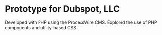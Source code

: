 # Prototype for Dubspot, LLC
Developed with PHP using the ProcessWire CMS. Explored the use of PHP components and utility-based CSS.

